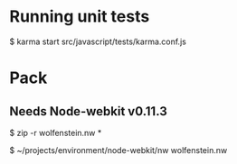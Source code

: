 # Running unit tests

$ karma start src/javascript/tests/karma.conf.js


# Pack
## Needs Node-webkit v0.11.3
$ zip -r wolfenstein.nw *

$ ~/projects/environment/node-webkit/nw wolfenstein.nw
